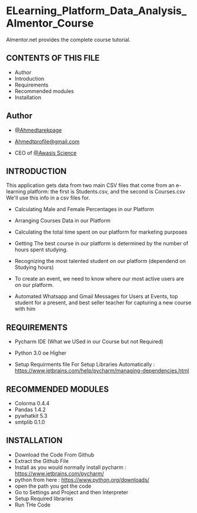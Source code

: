 
# ELearning_Platform_Data_Analysis_Almentor_Course
Almentor.net provides the complete course tutorial.


CONTENTS OF THIS FILE
---------------------
 * Author
 * Introduction
 * Requirements
 * Recommended modules
 * Installation

## Author

- [@Ahmedtarekpage](https://github.com/Ahmedtarekpage)

- Ahmedtprofile@gmail.com 

- CEO of [@Awasis Science](https://www.awasisscience.com)




INTRODUCTION
------------
This application gets data from two main CSV files that come from an e-learning platform: the first is Students.csv, and the second is Courses.csv
We'll use this info in a csv files for.

 
 * Calculating Male and Female Percentages in our Platform

 * Arranging Courses Data in our Platform
 
 * Calculating the total time spent on our platform for marketing purposes

 * Getting The best course in our platform is determined by the number of hours spent studying.
 
 * Recognizing the most talented student on our platform (dependend on Studying hours)

 * To create an event, we need to know where our most active users are on our platform.

 * Automated Whatsapp and Gmail Messages for Users at Events, top student for a present, and best seller teacher for capturing a new course with him

REQUIREMENTS
------------

 * Pycharm IDE (What we USed in our Course but not Required)

 * Python 3.0 oe Higher
 
 * Setup Requirments file For Setup Libraries Automatically : https://www.jetbrains.com/help/pycharm/managing-dependencies.html

RECOMMENDED MODULES
-------------------

 * Colorma 0.4.4
 * Pandas 1.4.2
 * pywhatkit 5.3
 * smtplib 0.1.0 

INSTALLATION
------------
 
 * Download the Code From Github
 * Extract the Github File
 * Install as you would normally install pycharm : https://www.jetbrains.com/pycharm/
 * python from here : https://www.python.org/downloads/
 * open the path you got the code
 * Go to Settings and Project and then Interpreter
 * Setup Required libraries 
 * Run THe Code

 


   
